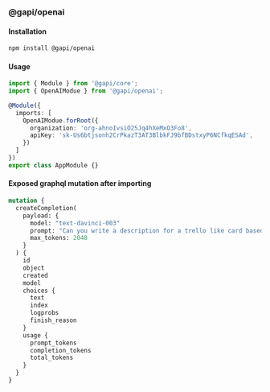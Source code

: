 ### @gapi/openai


#### Installation

```bash
npm install @gapi/openai
```

#### Usage

```typescript
import { Module } from '@gapi/core';
import { OpenAIModue } from '@gapi/openai';

@Module({
  imports: [
    OpenAIModue.forRoot({
      organization: 'org-ahnoIvsiO25Jq4hXeMxO3Fo8',
      apiKey: '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',
    })
  ]
})
export class AppModule {}
```


#### Exposed graphql mutation after importing

```graphql
mutation {
  createCompletion(
    payload: {
      model: "text-davinci-003"
      prompt: "Can you write a description for a trello like card based on this text 'Create home landing page'"
      max_tokens: 2048
    }
  ) {
    id
    object
    created
    model
    choices {
      text
      index
      logprobs
      finish_reason
    }
    usage {
      prompt_tokens
      completion_tokens
      total_tokens
    }
  }
}
```
